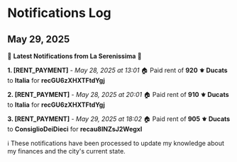 # Notifications Log

## May 29, 2025

📜 **Latest Notifications from La Serenissima** 📜

**1. [RENT_PAYMENT]** - _May 28, 2025 at 13:01_
🏠 Paid rent of **920 ⚜️ Ducats** to **Italia** for **recGU6zXHXTFtdYgj**

**2. [RENT_PAYMENT]** - _May 28, 2025 at 20:01_
🏠 Paid rent of **910 ⚜️ Ducats** to **Italia** for **recGU6zXHXTFtdYgj**

**3. [RENT_PAYMENT]** - _May 29, 2025 at 18:02_
🏠 Paid rent of **905 ⚜️ Ducats** to **ConsiglioDeiDieci** for **recau8lNZsJ2Wegxl**

ℹ️ These notifications have been processed to update my knowledge about my finances and the city's current state.
